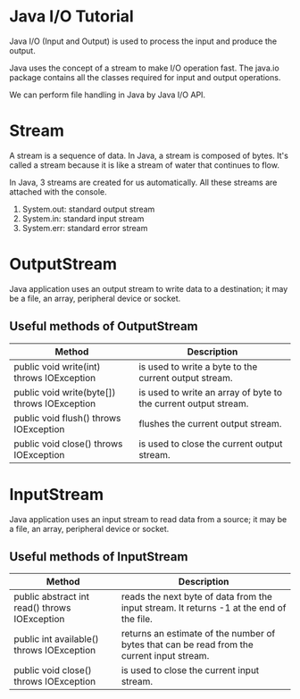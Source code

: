 # Java I/O Tutorial
Java I/O (Input and Output) is used to process the input and produce the output.

Java uses the concept of a stream to make I/O operation fast. The java.io package contains all the classes required for input and output operations.

We can perform file handling in Java by Java I/O API.

# Stream
A stream is a sequence of data. In Java, a stream is composed of bytes. It's called a stream because it is like a stream of water that continues to flow.

In Java, 3 streams are created for us automatically. All these streams are attached with the console.

1. System.out: standard output stream 
2. System.in: standard input stream
3. System.err: standard error stream

# OutputStream
Java application uses an output stream to write data to a destination; it may be a file, an array, peripheral device or socket.

## Useful methods of OutputStream
| Method |	Description |
| ------ | ------------ |
| public void write(int) throws IOException |	is used to write a byte to the current output stream. |
| public void write(byte[]) throws IOException |	is used to write an array of byte to the current output stream. |
| public void flush() throws IOException |	flushes the current output stream. |
| public void close() throws IOException |	is used to close the current output stream. |


# InputStream
Java application uses an input stream to read data from a source; it may be a file, an array, peripheral device or socket.

## Useful methods of InputStream
| Method | Description |
| ------ | ------------ |
| public abstract int read() throws IOException |	reads the next byte of data from the input stream. It returns -1 at the end of the file. |
| public int available() throws IOException |	returns an estimate of the number of bytes that can be read from the current input stream. |
| public void close() throws IOException |	is used to close the current input stream. |
